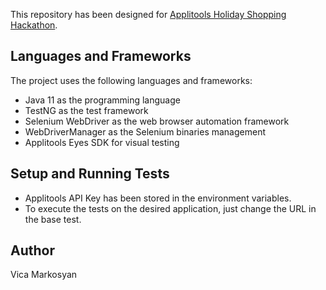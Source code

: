 This repository has been designed for 
[Applitools Holiday Shopping Hackathon](https://applitools.com/hackathon-v20-3-instructions).

## Languages and Frameworks
The project uses the following languages and frameworks:
* Java 11 as the programming language
* TestNG as the test framework
* Selenium WebDriver as the web browser automation framework
* WebDriverManager as the Selenium binaries management
* Applitools Eyes SDK for visual testing

## Setup and Running Tests
* Applitools API Key has been stored in the environment variables.
* To execute the tests on the desired application, just change the URL in the base test.

## Author
Vica Markosyan